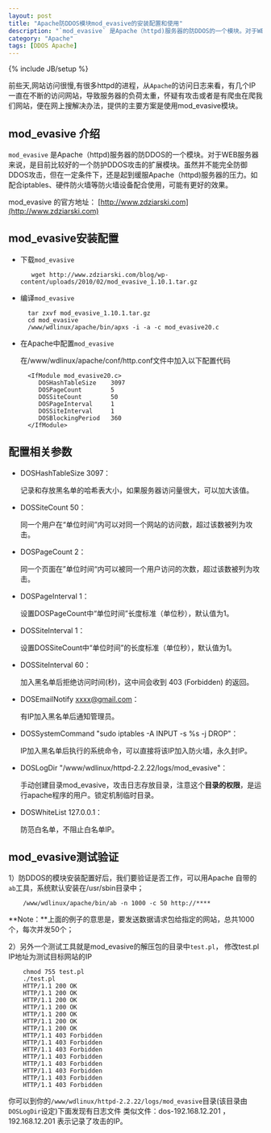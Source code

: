 ```yaml
---
layout: post
title: "Apache防DDOS模块mod_evasive的安装配置和使用"
description: "`mod_evasive` 是Apache（httpd)服务器的防DDOS的一个模块。对于WEB服务器来说，是目前比较好的一个防护DDOS攻击的扩展模块。虽然并不能完全防御DDOS攻击，但在一定条件下，还是起到缓服Apache（httpd)服务器的压力。如配合iptables、硬件防火墙等防火墙设备配合使用，可能有更好的效果。"
category: "Apache"
tags: [DDOS Apache]
---
```

{% include JB/setup %}


前些天,网站访问很慢,有很多httpd的进程，从`Apache`的访问日志来看，有几个IP一直在不断的访问网站，导致服务器的负荷太重，怀疑有攻击或者是有爬虫在爬我们网站，便在网上搜解决办法，提供的主要方案是使用mod_evasive模块。

## mod_evasive 介绍
`mod_evasive` 是Apache（httpd)服务器的防DDOS的一个模块。对于WEB服务器来说，是目前比较好的一个防护DDOS攻击的扩展模块。虽然并不能完全防御DDOS攻击，但在一定条件下，还是起到缓服Apache（httpd)服务器的压力。如配合iptables、硬件防火墙等防火墙设备配合使用，可能有更好的效果。

mod_evasive 的官方地址： [http://www.zdziarski.com](http://www.zdziarski.com)

## mod_evasive安装配置
* 下载`mod_evasive`

         wget http://www.zdziarski.com/blog/wp-content/uploads/2010/02/mod_evasive_1.10.1.tar.gz
   
* 编译`mod_evasive`

        tar zxvf mod_evasive_1.10.1.tar.gz
        cd mod_evasive
        /www/wdlinux/apache/bin/apxs -i -a -c mod_evasive20.c
   
* 在Apache中配置`mod_evasive`
    
    在/www/wdlinux/apache/conf/http.conf文件中加入以下配置代码

        <IfModule mod_evasive20.c>
           DOSHashTableSize    3097
           DOSPageCount        5
           DOSSiteCount        50
           DOSPageInterval     1
           DOSSiteInterval     1
           DOSBlockingPeriod   360
        </IfModule>

## 配置相关参数

* DOSHashTableSize 3097：

    记录和存放黑名单的哈希表大小，如果服务器访问量很大，可以加大该值。   

* DOSSiteCount 50：

    同一个用户在“单位时间”内可以对同一个网站的访问数，超过该数被列为攻击。
   
* DOSPageCount 2：

    同一个页面在”单位时间“内可以被同一个用户访问的次数，超过该数被列为攻击。  
 
*  DOSPageInterval 1：

    设置DOSPageCount中“单位时间”长度标准（单位秒），默认值为1。   

* DOSSiteInterval 1：

    设置DOSSiteCount中“单位时间”的长度标准（单位秒），默认值为1。   

* DOSSiteInterval 60：

    加入黑名单后拒绝访问时间(秒)，这中间会收到 403 (Forbidden) 的返回。   

* DOSEmailNotify xxxx@gmail.com：

    有IP加入黑名单后通知管理员。   

* DOSSystemCommand "sudo iptables -A INPUT -s %s -j DROP"：

    IP加入黑名单后执行的系统命令，可以直接将该IP加入防火墙，永久封IP。   

* DOSLogDir "/www/wdlinux/httpd-2.2.22/logs/mod_evasive"：

    手动创建目录mod_evasive，攻击日志存放目录，注意这个**目录的权限**，是运行apache程序的用户。锁定机制临时目录。   

* DOSWhiteList 127.0.0.1：

    防范白名单，不阻止白名单IP。

## mod_evasive测试验证

1）防DDOS的模块安装配置好后，我们要验证是否工作，可以用Apache 自带的`ab`工具，系统默认安装在/usr/sbin目录中；
   
        /www/wdlinux/apache/bin/ab -n 1000 -c 50 http://****

**Note：**上面的例子的意思是，要发送数据请求包给指定的网站，总共1000个，每次并发50个；

2）另外一个测试工具就是mod_evasive的解压包的目录中`test.pl`， 修改test.pl IP地址为测试目标网站的IP

        chmod 755 test.pl
        ./test.pl
        HTTP/1.1 200 OK
        HTTP/1.1 200 OK
        HTTP/1.1 200 OK
        HTTP/1.1 200 OK
        HTTP/1.1 200 OK
        HTTP/1.1 200 OK
        HTTP/1.1 200 OK
        HTTP/1.1 403 Forbidden
        HTTP/1.1 403 Forbidden
        HTTP/1.1 403 Forbidden
        HTTP/1.1 403 Forbidden
        HTTP/1.1 403 Forbidden
        HTTP/1.1 403 Forbidden
        HTTP/1.1 403 Forbidden
        HTTP/1.1 403 Forbidden

你可以到你的`/www/wdlinux/httpd-2.2.22/logs/mod_evasive`目录(该目录由`DOSLogDir`设定)下面发现有日志文件
类似文件：dos-192.168.12.201 ，192.168.12.201 表示记录了攻击的IP。